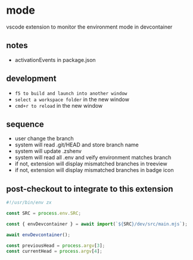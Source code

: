 # mode

vscode extension to monitor the environment mode in devcontainer

## notes

- activationEvents in package.json

## development

- `f5 to build and launch into another window`
- `select a workspace folder` in the new window
- `cmd+r to reload` in the new window

## sequence

- user change the branch
- system will read .git/HEAD and store branch name
- system will update .zshenv
- system will read all .env and veify environment matches branch
- if not, extension will display mismatched branches in treeview
- if not, extension will display mismatched branches in badge icon

## post-checkout to integrate to this extension

```mjs
#!/usr/bin/env zx

const SRC = process.env.SRC;

const { envDevcontainer } = await import(`${SRC}/dev/src/main.mjs`);

await envDevcontainer();

const previousHead = process.argv[3];
const currentHead = process.argv[4];
```
